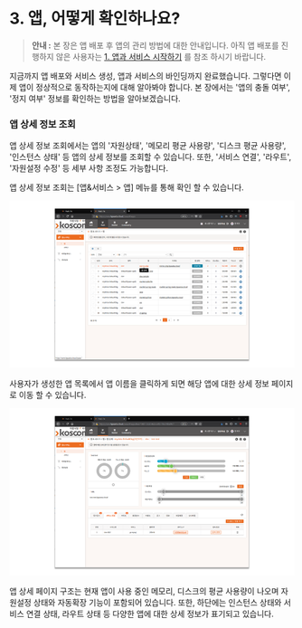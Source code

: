 # 3. 앱, 어떻게 확인하나요?



> **안내 :** 본 장은 앱 배포 후 앱의 관리 방법에 대한 안내입니다. 아직 앱 배포를 진행하지 않은 사용자는 [1. 앱과 서비스 시작하기](https://helppaas.kpaasta.cloud/doc/app/appnservice.html) 를 참조 하시기 바랍니다.

지금까지 앱 배포와 서비스 생성, 앱과 서비스의 바인딩까지 완료했습니다. 그렇다면 이제 앱이 정상적으로 동작하는지에 대해 알아봐야 합니다. 본 장에서는 '앱의 충돌 여부', '정지 여부' 정보를 확인하는 방법을 알아보겠습니다.

### **앱 상세 정보 조회**

앱 상세 정보 조회에서는 앱의 '자원상태', '메모리 평균 사용량', '디스크 평균 사용량', '인스턴스 상태' 등 앱의 상세 정보를 조회할 수 있습니다. 또한, '서비스 연결', '라우트', '자원설정 수정' 등 세부 사항 조정도 가능합니다.

앱 상세 정보 조회는 \[앱&서비스 &gt; 앱\] 메뉴를 통해 확인 할 수 있습니다.

![](../.gitbook/assets/image%20%2854%29.png)

사용자가 생성한 앱 목록에서 앱 이름을 클릭하게 되면 해당 앱에 대한 상세 정보 페이지로 이동 할 수 있습니다.

![](../.gitbook/assets/image%20%2819%29.png)

앱 상세 페이지 구조는 현재 앱이 사용 중인 메모리, 디스크의 평균 사용량이 나오며 자원설정 상태와 자동확장 기능이 포함되어 있습니다. 또한, 하단에는 인스턴스 상태와 서비스 연결 상태, 라우트 상태 등 다양한 앱에 대한 상세 정보가 표기되고 있습니다.

